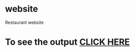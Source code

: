 
# website

Restaurant website

# To see the output [CLICK HERE](https://hrushi4.github.io/coursera_assignments/assignment/module5/index.html)
